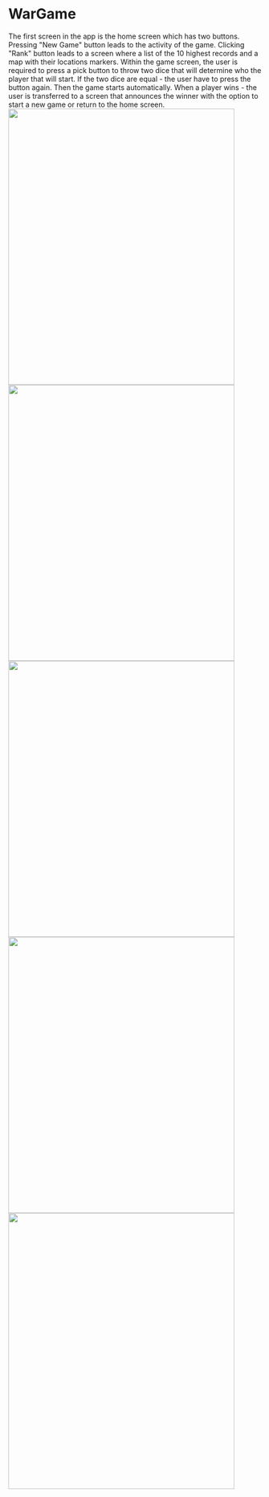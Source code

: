 # WarGame

The first screen in the app is the home screen which has two buttons. 
Pressing "New Game" button leads to the activity of the game.
Clicking "Rank" button leads to a screen where a list of the 10 highest records and a map with their locations markers.
Within the game screen, the user is required to press a pick button to throw two dice that will determine who the player that will start.
If the two dice are equal - the user have to press the button again.
Then the game starts automatically.
When a player wins - the user is transferred to a screen that announces the winner with the option to start a new game or 
return to the home screen.
<br>
<img src="https://user-images.githubusercontent.com/68897349/158044165-77300c2a-c757-4ff4-afc3-d9c8c2a64317.png" width="450" height="550" /> <br>
<img src="https://user-images.githubusercontent.com/68897349/158044166-81d4cea0-bc50-4818-bd90-31103fdad0b3.png" width="450" height="550" /> <br>
<img src="https://user-images.githubusercontent.com/68897349/158044167-c62f426c-5fbc-4d95-903c-4f8b09d3020c.png" width="450" height="550" /> <br>
<img src="https://user-images.githubusercontent.com/68897349/158044168-5c94f0a0-011e-40b1-8888-d09cd5f68952.png" width="450" height="550" /> <br>
<img src="https://user-images.githubusercontent.com/68897349/158044169-192ce607-4beb-400a-96f1-e5440fb20538.png" width="450" height="550" />
